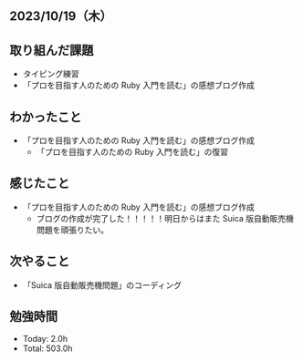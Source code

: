 ## 2023/10/19（木）

## 取り組んだ課題

- タイピング練習
- 「プロを目指す人のための Ruby 入門を読む」の感想ブログ作成

## わかったこと

- 「プロを目指す人のための Ruby 入門を読む」の感想ブログ作成
  - 「プロを目指す人のための Ruby 入門を読む」の復習

## 感じたこと

- 「プロを目指す人のための Ruby 入門を読む」の感想ブログ作成
  - ブログの作成が完了した！！！！！明日からはまた Suica 版自動販売機問題を頑張りたい。

## 次やること

- 「Suica 版自動販売機問題」のコーディング

## 勉強時間

- Today: 2.0h
- Total: 503.0h
